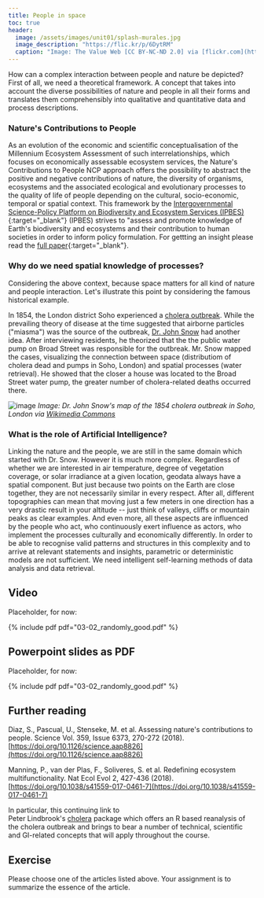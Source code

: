 ```yaml
---
title: People in space
toc: true
header:
  image: /assets/images/unit01/splash-murales.jpg
  image_description: "https://flic.kr/p/6DytRM"
  caption: "Image: The Value Web [CC BY-NC-ND 2.0] via [flickr.com](https://flic.kr/p/6DytRM)"
---
```


How can a complex interaction between people and nature be depicted? First of all, we need a theoretical framework. A concept that takes into account the diverse possibilities of nature and people in all their forms and translates them comprehensibly into qualitative and quantitative data and process descriptions.

<!--more-->

### Nature's Contributions to People
As an evolution of the economic and scientific conceptualisation of the Millennium Ecosystem Assessment of such interrelationships, which focuses on economically assessable ecosystem services, the Nature's Contributions to People NCP approach offers the possibility to abstract the positive and negative contributions of nature, the diversity of organisms, ecosystems and the associated ecological and evolutionary processes to the quality of life of people depending on the cultural, socio-economic, temporal or spatial context.
This framework by the [Intergovernmental Science-Policy Platform on Biodiversity and Ecosystem Services (IPBES)](https://ipbes.net/){:target="_blank"}  (IPBES) strives to "assess and promote knowledge of Earth's biodiversity and ecosystems and their contribution to human societies in order to inform policy formulation. For gettting an insight please read the [full paper](https://science.sciencemag.org/content/359/6373/270.full?ijkey=/vA6P5O/b2eSM&keytype=ref&siteid=sci){:target="_blank"}.


### Why do we need spatial knowledge of processes?

Considering the above context, because space matters for all kind of nature and people interaction. Let's illustrate this point by considering the famous historical example. 

In 1854, the London district Soho experienced a [cholera outbreak](https://en.wikipedia.org/wiki/1854_Broad_Street_cholera_outbreak). While the prevailing theory of disease at the time suggested that airborne particles ("miasma") was the source of the outbreak, [Dr. John Snow](https://en.wikipedia.org/wiki/John_Snow) had another idea. After interviewing residents, he theorized that the the public water pump on Broad Street was responsible for the outbreak. Mr. Snow mapped the cases, visualizing the connection between space (distributiom of cholera dead and pumps in Soho, London) and spatial processes (water retrieval). He showed that the closer a house was located to the Broad Street water pump, the greater number of cholera-related deaths occurred there. 

![image](../assets/images/unit01/Snow-cholera-map.jpg)
*Image: Dr. John Snow's map of the 1854 cholera outbreak in Soho, London via [Wikimedia Commons](https://commons.wikimedia.org/wiki/File:Snow-cholera-map-1.jpg)*


### What is the role of Artificial Intelligence?

Linking the nature and the people, we are still in the same domain which started with Dr. Snow. However it is much more complex. Regardless of whether we are interested in air temperature, degree of vegetation coverage, or solar irradiance at a given location, geodata always have a spatial component. But just because two points on the Earth are close together, they are not necessarily similar in every respect. After all, different topographies can mean that moving just a few meters in one direction has a very drastic result in your altitude -- just think of valleys, cliffs or mountain peaks as clear examples. 
And even more, all these aspects are influenced by the people who act, who continuously exert influence as actors, who implement the processes culturally and economically differently. In order to be able to recognise valid patterns and structures in this complexity and to arrive at relevant statements and insights, parametric or deterministic models are not sufficient. We need intelligent self-learning methods of data analysis and data retrieval.


## Video


Placeholder, for now:

{% include pdf pdf="03-02_randomly_good.pdf" %}


## Powerpoint slides as PDF
Placeholder, for now:

{% include pdf pdf="03-02_randomly_good.pdf" %}

## Further reading
Diaz, S., Pascual, U., Stenseke, M. et al. Assessing nature's contributions to people. Science Vol. 359, Issue 6373, 270-272 (2018). [https://doi.org/10.1126/science.aap8826](https://doi.org/10.1126/science.aap8826)

Manning, P., van der Plas, F., Soliveres, S. et al. Redefining ecosystem multifunctionality. Nat Ecol Evol 2, 427-436 (2018). [https://doi.org/10.1038/s41559-017-0461-7](https://doi.org/10.1038/s41559-017-0461-7)

In particular, this continuing link to  
Peter Lindbrook's [cholera](https://github.com/lindbrook/cholera) package which offers an R based reanalysis of the cholera outbreak and brings to bear a number of technical, scientific and GI-related concepts that will apply throughout the course. 


## Exercise
Please choose one of the articles listed above. Your assignment is to summarize the essence of the article.